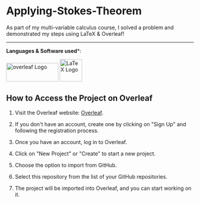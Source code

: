 # Applying-Stokes-Theorem

As part of my multi-variable calculus course, I solved a problem and demonstrated my steps using LaTeX &amp; Overleaf!

---
**Languages & Software used***:

<img src="https://github.com/LydiaAlem/Applying-Stokes-Theorem/assets/107647071/a55dcd53-66b1-4437-b64b-2fc759a02624" alt="overleaf Logo" width="140" height="50">
<img src="https://github.com/LydiaAlem/Applying-Stokes-Theorem/assets/107647071/7586c7d7-2255-4bb6-9b6e-4cb0573b4c23" alt="LaTeX Logo" width="60" height="60">

## How to Access the Project on Overleaf

1. Visit the Overleaf website: [Overleaf](https://www.overleaf.com).

2. If you don't have an account, create one by clicking on "Sign Up" and following the registration process.

3. Once you have an account, log in to Overleaf.

4. Click on "New Project" or "Create" to start a new project.

5. Choose the option to import from GitHub.

6. Select this repository from the list of your GitHub repositories.

7. The project will be imported into Overleaf, and you can start working on it.

